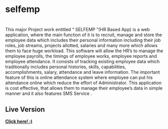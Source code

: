 # selfemp
#
This  major Project work entitled “ SELFEMP ”(HR Based App) is a web application, where the main function of  it is to recruit, manage and store the employee data which includes their personal information including their job roles, job streams, projects allotted, salaries and many more which allows them to face huge workload. This software will allow the HR’s to manage the employee payrolls, the timings of employee works, employee reports and employee attendance. It consists of tracking existing employee data which traditionally includes personal histories, skills, capabilities, accomplishments, salary, attendance and leave information. The important feature of this is online attendance system where employee can put his attendance online which reduce the effort of Administrator. This application is cost effective, that allows them to manage their employee’s data in simple manner and it also features SMS Service .




## Live Version

**[Click here! :)](https://poojaranim.github.io/selfemp/)**
